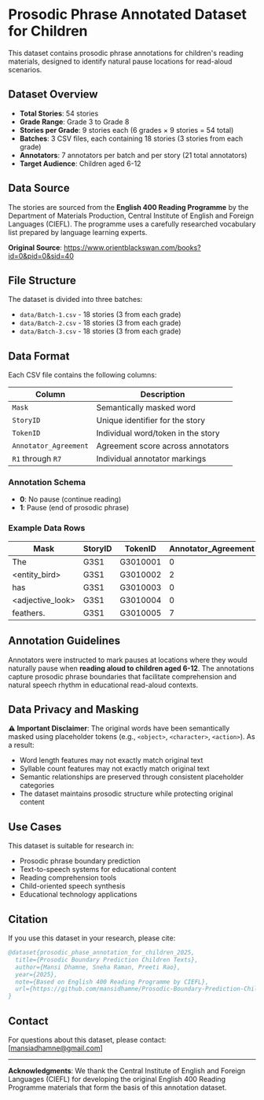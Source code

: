 # Prosodic Phrase Annotated Dataset for Children

This dataset contains prosodic phrase annotations for children's reading materials, designed to identify natural pause locations for read-aloud scenarios.

## Dataset Overview

- **Total Stories**: 54 stories
- **Grade Range**: Grade 3 to Grade 8 
- **Stories per Grade**: 9 stories each (6 grades × 9 stories = 54 total)
- **Batches**: 3 CSV files, each containing 18 stories (3 stories from each grade)
- **Annotators**: 7 annotators per batch and per story (21 total annotators)
- **Target Audience**: Children aged 6-12

## Data Source

The stories are sourced from the **English 400 Reading Programme** by the Department of Materials Production, Central Institute of English and Foreign Languages (CIEFL). The programme uses a carefully researched vocabulary list prepared by language learning experts.

**Original Source**: https://www.orientblackswan.com/books?id=0&pid=0&sid=40

## File Structure

The dataset is divided into three batches:
- `data/Batch-1.csv` - 18 stories (3 from each grade)
- `data/Batch-2.csv` - 18 stories (3 from each grade) 
- `data/Batch-3.csv` - 18 stories (3 from each grade)

## Data Format

Each CSV file contains the following columns:

| Column | Description |
|--------|-------------|
| `Mask` | Semantically masked word |
| `StoryID` | Unique identifier for the story |
| `TokenID` | Individual word/token in the story |
| `Annotator_Agreement` | Agreement score across annotators |
| `R1` through `R7` | Individual annotator markings |

### Annotation Schema

- **0**: No pause (continue reading)
- **1**: Pause (end of prosodic phrase)

### Example Data Rows

| Mask | StoryID | TokenID | Annotator_Agreement | R1 | R2 | R3 | R4 | R5 | R6 | R7 |
|------|---------|---------|---------------------|----|----|----|----|----|----|----|
| The  | G3S1 | G3010001 | 0 | 0 | 0 | 0 | 0 | 0 | 0 | 0 |
| <entity_bird> | G3S1 | G3010002 | 2 | 0 | 1 | 0 | 0 | 0 | 1 | 0 |
| has | G3S1 | G3010003 | 0 | 0 | 0 | 0 | 0 | 0 | 0 | 0 |
| <adjective_look>  | G3S1 | G3010004 | 0 | 0 | 0 | 0 | 0 | 0 | 0 | 0 |
| feathers.  | G3S1 | G3010005 | 7 | 1 | 1 | 1 | 1 | 1 | 1 | 1 |

## Annotation Guidelines

Annotators were instructed to mark pauses at locations where they would naturally pause when **reading aloud to children aged 6-12**. The annotations capture prosodic phrase boundaries that facilitate comprehension and natural speech rhythm in educational read-aloud contexts.

## Data Privacy and Masking

**⚠️ Important Disclaimer**: The original words have been semantically masked using placeholder tokens (e.g., `<object>`, `<character>`, `<action>`). As a result:

- Word length features may not exactly match original text
- Syllable count features may not exactly match original text  
- Semantic relationships are preserved through consistent placeholder categories
- The dataset maintains prosodic structure while protecting original content

## Use Cases

This dataset is suitable for research in:
- Prosodic phrase boundary prediction
- Text-to-speech systems for educational content
- Reading comprehension tools
- Child-oriented speech synthesis
- Educational technology applications

## Citation

If you use this dataset in your research, please cite:

```bibtex
@dataset{prosodic_phase_annotation_for_children_2025,
  title={Prosodic Boundary Prediction Children Texts},
  author={Mansi Dhamne, Sneha Raman, Preeti Rao},
  year={2025},
  note={Based on English 400 Reading Programme by CIEFL},
  url={https://github.com/mansidhamne/Prosodic-Boundary-Prediction-Children-Texts}
}
```

## Contact

For questions about this dataset, please contact: [mansiadhamne@gmail.com]

---

**Acknowledgments**: We thank the Central Institute of English and Foreign Languages (CIEFL) for developing the original English 400 Reading Programme materials that form the basis of this annotation dataset.
